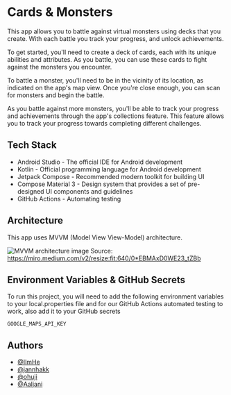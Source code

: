 
# Cards & Monsters

This app allows you to battle against virtual monsters using decks that you create. With each battle you track your progress, and unlock achievements.

To get started, you'll need to create a deck of cards, each with its unique abilities and attributes. As you battle, you can use these cards to fight against the monsters you encounter.

To battle a monster, you'll need to be in the vicinity of its location, as indicated on the app's map view. Once you're close enough, you can scan for monsters and begin the battle.

As you battle against more monsters, you'll be able to track your progress and achievements through the app's collections feature. This feature allows you to track your progress towards completing different challenges.



## Tech Stack

- Android Studio - The official IDE for Android development
- Kotlin - Official programming language for Android development
- Jetpack Compose - Recommended modern toolkit for building UI
- Compose Material 3 - Design system that provides a set of pre-designed UI components and guidelines
- GitHub Actions - Automating testing




## Architecture

This app uses MVVM (Model View View-Model) architecture.

![MVVM architecture image](https://miro.medium.com/v2/resize:fit:640/0*EBMAxD0WE23_tZBb)
Source: https://miro.medium.com/v2/resize:fit:640/0*EBMAxD0WE23_tZBb
## Environment Variables & GitHub Secrets

To run this project, you will need to add the following environment variables to your local.properties file and for our GitHub Actions automated testing to work, also add it to your GitHub secrets

`GOOGLE_MAPS_API_KEY`




## Authors

- [@IlmHe](https://github.com/IlmHe)
- [@jannhakk](https://github.com/jannhakk)
- [@ohuji](https://github.com/ohuji)
- [@Aaljani](https://github.com/Aaljani)



